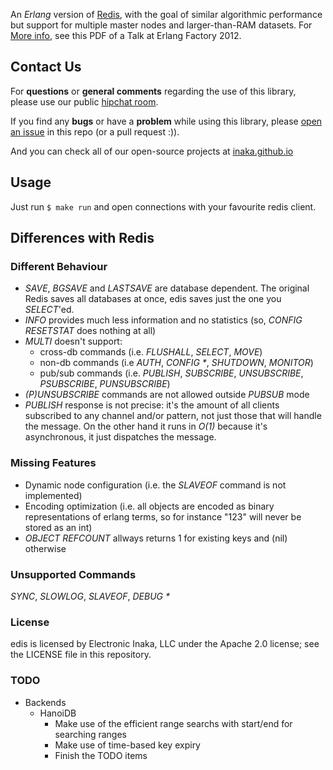 An *Erlang* version of [Redis](http://redis.io), with the goal of similar algorithmic performance but support for multiple master nodes and larger-than-RAM datasets. For [More info](http://inakanetworks.com/assets/pdf//Edis_Implementing_Redis_In_Erlang.pdf), see this PDF of a Talk at Erlang Factory 2012.

## Contact Us
For **questions** or **general comments** regarding the use of this library, please use our public
[hipchat room](https://www.hipchat.com/gpBpW3SsT).

If you find any **bugs** or have a **problem** while using this library, please [open an issue](https://github.com/inaka/edis/issues/new) in this repo (or a pull request :)).

And you can check all of our open-source projects at [inaka.github.io](http://inaka.github.io)

## Usage
Just run `$ make run` and open connections with your favourite redis client.

## Differences with Redis
### Different Behaviour
* _SAVE_, _BGSAVE_ and _LASTSAVE_ are database dependent. The original Redis saves all databases at once, edis saves just the one you _SELECT_'ed.
* _INFO_ provides much less information and no statistics (so, _CONFIG RESETSTAT_ does nothing at all)
* _MULTI_ doesn't support:
  - cross-db commands (i.e. _FLUSHALL_, _SELECT_, _MOVE_)
  - non-db commands (i.e _AUTH_, _CONFIG *_, _SHUTDOWN_, _MONITOR_)
  - pub/sub commands (i.e. _PUBLISH_, _SUBSCRIBE_, _UNSUBSCRIBE_, _PSUBSCRIBE_, _PUNSUBSCRIBE_)
* _(P)UNSUBSCRIBE_ commands are not allowed outside _PUBSUB_ mode
* _PUBLISH_ response is not precise: it's the amount of all clients subscribed to any channel and/or pattern, not just those that will handle the message. On the other hand it runs in _O(1)_ because it's asynchronous, it just dispatches the message.

### Missing Features
* Dynamic node configuration (i.e. the _SLAVEOF_ command is not implemented)
* Encoding optimization (i.e. all objects are encoded as binary representations of erlang terms, so for instance "123" will never be stored as an int)
* _OBJECT REFCOUNT_ allways returns 1 for existing keys and (nil) otherwise

### Unsupported Commands
_SYNC_, _SLOWLOG_, _SLAVEOF_, _DEBUG *_

### License
edis is licensed by Electronic Inaka, LLC under the Apache 2.0 license; see the LICENSE file in this repository.

### TODO

* Backends
  * HanoiDB
    * Make use of the efficient range searchs with start/end for searching ranges
    * Make use of time-based key expiry
    * Finish the TODO items

